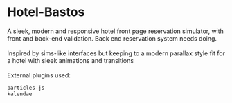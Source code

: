 # Hotel-Bastos
A sleek, modern and responsive hotel front page reservation simulator, with front and back-end validation.
Back end reservation system needs doing.
<br>
<br>
Inspired by sims-like interfaces but keeping to a modern parallax style fit for a hotel with sleek animations and transitions
<br><br>
External plugins used:
<br>
```
particles-js
kalendae
```

